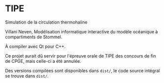 # TIPE
Simulation de la circulation thermohaline

Villani Neven,
Modélisation informatique interactive du modèle océanique à compartiments de Stommel.

À compiler avec Qt pour C++.

Ce projet aurait dû servir pour l'épreuve orale de TIPE des concours de fin de CPGE, mais celle-ci a été annulée.


Des versions compilées sont disponibles dans `dist/`, le code source intégral se trouve dans `dist/`.
